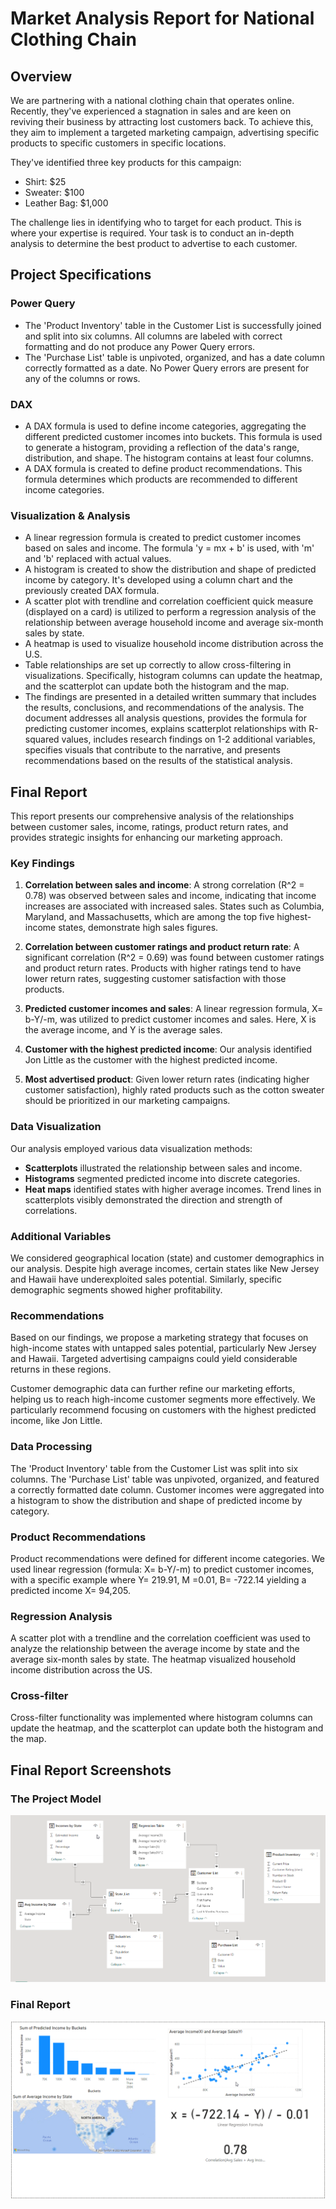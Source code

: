 # Market Analysis Report for National Clothing Chain

## Overview

We are partnering with a national clothing chain that operates online. Recently, they've experienced a stagnation in sales and are keen on reviving their business by attracting lost customers back. To achieve this, they aim to implement a targeted marketing campaign, advertising specific products to specific customers in specific locations.

They've identified three key products for this campaign:

- Shirt: $25
- Sweater: $100
- Leather Bag: $1,000

The challenge lies in identifying who to target for each product. This is where your expertise is required. Your task is to conduct an in-depth analysis to determine the best product to advertise to each customer.

## Project Specifications

### Power Query
- The 'Product Inventory' table in the Customer List is successfully joined and split into six columns. All columns are labeled with correct formatting and do not produce any Power Query errors.
- The 'Purchase List' table is unpivoted, organized, and has a date column correctly formatted as a date. No Power Query errors are present for any of the columns or rows.

### DAX
- A DAX formula is used to define income categories, aggregating the different predicted customer incomes into buckets. This formula is used to generate a histogram, providing a reflection of the data's range, distribution, and shape. The histogram contains at least four columns.
- A DAX formula is created to define product recommendations. This formula determines which products are recommended to different income categories.

### Visualization & Analysis
- A linear regression formula is created to predict customer incomes based on sales and income. The formula 'y = mx + b' is used, with 'm' and 'b' replaced with actual values.
- A histogram is created to show the distribution and shape of predicted income by category. It's developed using a column chart and the previously created DAX formula.
- A scatter plot with trendline and correlation coefficient quick measure (displayed on a card) is utilized to perform a regression analysis of the relationship between average household income and average six-month sales by state.
- A heatmap is used to visualize household income distribution across the U.S.
- Table relationships are set up correctly to allow cross-filtering in visualizations. Specifically, histogram columns can update the heatmap, and the scatterplot can update both the histogram and the map.
- The findings are presented in a detailed written summary that includes the results, conclusions, and recommendations of the analysis. The document addresses all analysis questions, provides the formula for predicting customer incomes, explains scatterplot relationships with R-squared values, includes research findings on 1-2 additional variables, specifies visuals that contribute to the narrative, and presents recommendations based on the results of the statistical analysis.

## Final Report

This report presents our comprehensive analysis of the relationships between customer sales, income, ratings, product return rates, and provides strategic insights for enhancing our marketing approach.

### Key Findings
1. **Correlation between sales and income**: A strong correlation (R^2 = 0.78) was observed between sales and income, indicating that income increases are associated with increased sales. States such as Columbia, Maryland, and Massachusetts, which are among the top five highest-income states, demonstrate high sales figures.

2. **Correlation between customer ratings and product return rate**: A significant correlation (R^2 = 0.69) was found between customer ratings and product return rates. Products with higher ratings tend to have lower return rates, suggesting customer satisfaction with those products.

3. **Predicted customer incomes and sales**: A linear regression formula, X= b-Y/-m, was utilized to predict customer incomes and sales. Here, X is the average income, and Y is the average sales.

4. **Customer with the highest predicted income**: Our analysis identified Jon Little as the customer with the highest predicted income.

5. **Most advertised product**: Given lower return rates (indicating higher customer satisfaction), highly rated products such as the cotton sweater should be prioritized in our marketing campaigns.

### Data Visualization
Our analysis employed various data visualization methods:
- **Scatterplots** illustrated the relationship between sales and income.
- **Histograms** segmented predicted income into discrete categories.
- **Heat maps** identified states with higher average incomes.
Trend lines in scatterplots visibly demonstrated the direction and strength of correlations.

### Additional Variables
We considered geographical location (state) and customer demographics in our analysis. Despite high average incomes, certain states like New Jersey and Hawaii have underexploited sales potential. Similarly, specific demographic segments showed higher profitability.

### Recommendations
Based on our findings, we propose a marketing strategy that focuses on high-income states with untapped sales potential, particularly New Jersey and Hawaii. Targeted advertising campaigns could yield considerable returns in these regions.

Customer demographic data can further refine our marketing efforts, helping us to reach high-income customer segments more effectively. We particularly recommend focusing on customers with the highest predicted income, like Jon Little.

### Data Processing
The 'Product Inventory' table from the Customer List was split into six columns. The 'Purchase List' table was unpivoted, organized, and featured a correctly formatted date column. Customer incomes were aggregated into a histogram to show the distribution and shape of predicted income by category. 

### Product Recommendations
Product recommendations were defined for different income categories. We used linear regression (formula: X= b-Y/-m) to predict customer incomes, with a specific example where Y= 219.91, M =0.01, B= -722.14 yielding a predicted income X= 94,205.

### Regression Analysis
A scatter plot with a trendline and the correlation coefficient was used to analyze the relationship between the average income by state and the average six-month sales by state. The heatmap visualized household income distribution across the US. 

### Cross-filter
Cross-filter functionality was implemented where histogram columns can update the heatmap, and the scatterplot can update both the histogram and the map.


## Final Report Screenshots

### The Project Model
![The Project Model](images/screenshots/project-model.png)

### Final Report
![Final Report](images/screenshots/final-report.png)
